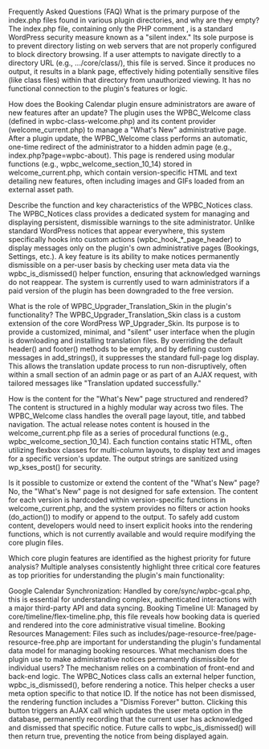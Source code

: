 Frequently Asked Questions (FAQ)
What is the primary purpose of the index.php files found in various plugin directories, and why are they empty?
The index.php file, containing only the PHP comment <?php // Silence is golden. ?>, is a standard WordPress security measure known as a "silent index." Its sole purpose is to prevent directory listing on web servers that are not properly configured to block directory browsing. If a user attempts to navigate directly to a directory URL (e.g., .../core/class/), this file is served. Since it produces no output, it results in a blank page, effectively hiding potentially sensitive files (like class files) within that directory from unauthorized viewing. It has no functional connection to the plugin's features or logic.

How does the Booking Calendar plugin ensure administrators are aware of new features after an update?
The plugin uses the WPBC_Welcome class (defined in wpbc-class-welcome.php) and its content provider (welcome_current.php) to manage a "What's New" administrative page. After a plugin update, the WPBC_Welcome class performs an automatic, one-time redirect of the administrator to a hidden admin page (e.g., index.php?page=wpbc-about). This page is rendered using modular functions (e.g., wpbc_welcome_section_10_14) stored in welcome_current.php, which contain version-specific HTML and text detailing new features, often including images and GIFs loaded from an external asset path.

Describe the function and key characteristics of the WPBC_Notices class.
The WPBC_Notices class provides a dedicated system for managing and displaying persistent, dismissible warnings to the site administrator. Unlike standard WordPress notices that appear everywhere, this system specifically hooks into custom actions (wpbc_hook_*_page_header) to display messages only on the plugin's own administrative pages (Bookings, Settings, etc.). A key feature is its ability to make notices permanently dismissible on a per-user basis by checking user meta data via the wpbc_is_dismissed() helper function, ensuring that acknowledged warnings do not reappear. The system is currently used to warn administrators if a paid version of the plugin has been downgraded to the free version.

What is the role of WPBC_Upgrader_Translation_Skin in the plugin's functionality?
The WPBC_Upgrader_Translation_Skin class is a custom extension of the core WordPress WP_Upgrader_Skin. Its purpose is to provide a customized, minimal, and "silent" user interface when the plugin is downloading and installing translation files. By overriding the default header() and footer() methods to be empty, and by defining custom messages in add_strings(), it suppresses the standard full-page log display. This allows the translation update process to run non-disruptively, often within a small section of an admin page or as part of an AJAX request, with tailored messages like "Translation updated successfully."

How is the content for the "What's New" page structured and rendered?
The content is structured in a highly modular way across two files. The WPBC_Welcome class handles the overall page layout, title, and tabbed navigation. The actual release notes content is housed in the welcome_current.php file as a series of procedural functions (e.g., wpbc_welcome_section_10_14). Each function contains static HTML, often utilizing flexbox classes for multi-column layouts, to display text and images for a specific version's update. The output strings are sanitized using wp_kses_post() for security.

Is it possible to customize or extend the content of the "What's New" page?
No, the "What's New" page is not designed for safe extension. The content for each version is hardcoded within version-specific functions in welcome_current.php, and the system provides no filters or action hooks (do_action()) to modify or append to the output. To safely add custom content, developers would need to insert explicit hooks into the rendering functions, which is not currently available and would require modifying the core plugin files.

Which core plugin features are identified as the highest priority for future analysis?
Multiple analyses consistently highlight three critical core features as top priorities for understanding the plugin's main functionality:

Google Calendar Synchronization: Handled by core/sync/wpbc-gcal.php, this is essential for understanding complex, authenticated interactions with a major third-party API and data syncing.
Booking Timeline UI: Managed by core/timeline/flex-timeline.php, this file reveals how booking data is queried and rendered into the core administrative visual timeline.
Booking Resources Management: Files such as includes/page-resource-free/page-resource-free.php are important for understanding the plugin's fundamental data model for managing booking resources.
What mechanism does the plugin use to make administrative notices permanently dismissible for individual users?
The mechanism relies on a combination of front-end and back-end logic. The WPBC_Notices class calls an external helper function, wpbc_is_dismissed(), before rendering a notice. This helper checks a user meta option specific to that notice ID. If the notice has not been dismissed, the rendering function includes a "Dismiss Forever" button. Clicking this button triggers an AJAX call which updates the user meta option in the database, permanently recording that the current user has acknowledged and dismissed that specific notice. Future calls to wpbc_is_dismissed() will then return true, preventing the notice from being displayed again.